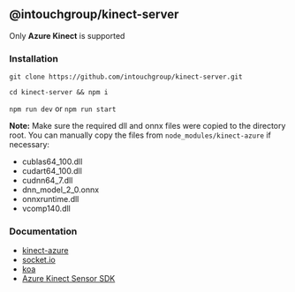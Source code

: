 ## @intouchgroup/kinect-server

Only **Azure Kinect** is supported

### Installation

`git clone https://github.com/intouchgroup/kinect-server.git`

`cd kinect-server && npm i`

`npm run dev` or `npm run start`


**Note:** Make sure the required dll and onnx files were copied to the directory root. You can manually copy the files from `node_modules/kinect-azure` if necessary:

* cublas64_100.dll
* cudart64_100.dll
* cudnn64_7.dll
* dnn_model_2_0.onnx
* onnxruntime.dll
* vcomp140.dll


### Documentation

* [kinect-azure](https://github.com/wouterverweirder/kinect-azure)
* [socket.io](https://socket.io/docs/)
* [koa](https://koajs.com/)
* [Azure Kinect Sensor SDK](https://microsoft.github.io/Azure-Kinect-Sensor-SDK/master/index.html)